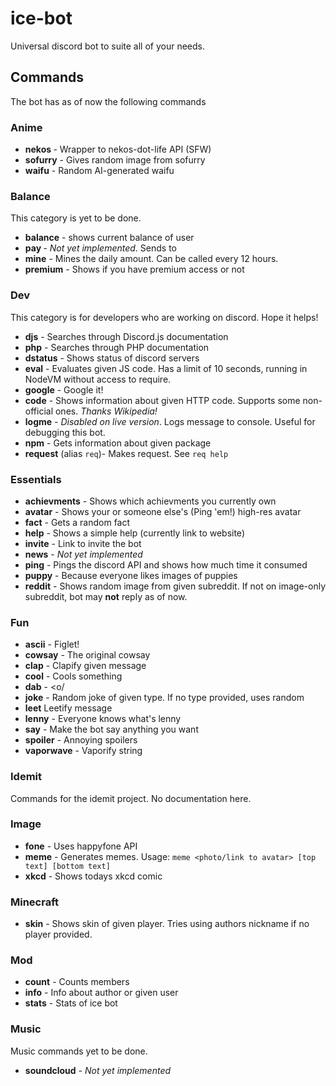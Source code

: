 # ice-bot
Universal discord bot to suite all of your needs.

## Commands

The bot has as of now the following commands

### Anime

* **nekos <endpoint>** - Wrapper to nekos-dot-life API (SFW)
* **sofurry** - Gives random image from sofurry
* **waifu** - Random AI-generated waifu

### Balance
This category is yet to be done.

* **balance** - shows current balance of user
* **pay <amount> <who>** - *Not yet implemented*. Sends <amount> to <who>
* **mine** - Mines the daily amount. Can be called every 12 hours.
* **premium** - Shows if you have premium access or not

### Dev
This category is for developers who are working on discord. Hope it helps!

* **djs** - Searches through Discord.js documentation
* **php** - Searches through PHP documentation
* **dstatus** - Shows status of discord servers
* **eval** - Evaluates given JS code. Has a limit of 10 seconds, running in NodeVM without access to require.
* **google** - Google it!
* **code** - Shows information about given HTTP code. Supports some non-official ones. *Thanks Wikipedia!*
* **logme** - *Disabled on live version*. Logs message to console. Useful for debugging this bot.
* **npm** - Gets information about given package
* **request** (alias `req`)- Makes request. See `req help`

### Essentials

* **achievments** - Shows which achievments you currently own
* **avatar** - Shows your or someone else's (Ping 'em!) high-res avatar
* **fact** - Gets a random fact
* **help** - Shows a simple help (currently link to website)
* **invite** - Link to invite the bot
* **news** - *Not yet implemented*
* **ping** - Pings the discord API and shows how much time it consumed
* **puppy** - Because everyone likes images of puppies
* **reddit** - Shows random image from given subreddit. If not on image-only subreddit, bot may **not** reply as of now.

### Fun

* **ascii** - Figlet!
* **cowsay** - The original cowsay
* **clap** - Clapify given message
* **cool** - Cools something
* **dab** - <o/
* **joke** - Random joke of given type. If no type provided, uses random
* **leet** Leetify message
* **lenny** - Everyone knows what's lenny
* **say** - Make the bot say anything you want
* **spoiler** - Annoying spoilers
* **vaporwave** - Vaporify string

### Idemit
Commands for the idemit project. No documentation here.

### Image

* **fone** - Uses happyfone API
* **meme** - Generates memes. Usage: `meme <photo/link to avatar> [top text] [bottom text]`
* **xkcd** - Shows todays xkcd comic

### Minecraft

* **skin** - Shows skin of given player. Tries using authors nickname if no player provided.

### Mod

* **count** - Counts members
* **info** - Info about author or given user
* **stats** - Stats of ice bot

### Music 
Music commands yet to be done.

* **soundcloud** - *Not yet implemented*

